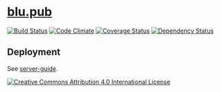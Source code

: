# [blu.pub](http://blu.pub/)

[![Build Status](https://travis-ci.org/bakemecookies/blu.pub.svg?branch=master)](https://travis-ci.org/bakemecookies/blu.pub)
[![Code Climate](https://codeclimate.com/github/bakemecookies/blu.pub/badges/gpa.svg)](https://codeclimate.com/github/bakemecookies/blu.pub)
[![Coverage Status](https://coveralls.io/repos/bakemecookies/blu.pub/badge.svg?branch=master&service=github)](https://coveralls.io/github/bakemecookies/blu.pub?branch=master)
[![Dependency Status](https://gemnasium.com/bakemecookies/blu.pub.svg)](https://gemnasium.com/bakemecookies/blu.pub)

## Deployment

See [server-guide](https://github.com/bakemecookies/server-guide).

[![Creative Commons Attribution 4.0 International License](http://mirrors.creativecommons.org/presskit/buttons/88x31/svg/by.svg)](http://creativecommons.org/licenses/by/4.0/)
